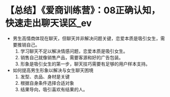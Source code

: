 # 【总结】《爱商训练营》：08正确认知，快速走出聊天误区_ev

-   男生高情商体现在聊天，但聊天并非解决问题关键，恋爱本质是吸引女生，需要推销自己。
    1.  学习聊天不足以解决情感问题，恋爱本质是吸引女生。
    2.  销售自己就像销售产品，需要客源和好的广告包装。
    3.  形象是吸引女生的第一步，聊天技巧需要有足够的用户样本支持。
-   如何提高男生形象以解决与女生聊天困境
    1.  发型、衣品、身材是关键
    2.  根据自身条件选择合适对象
    3.  结果导向，吸引喜欢有结果的人。